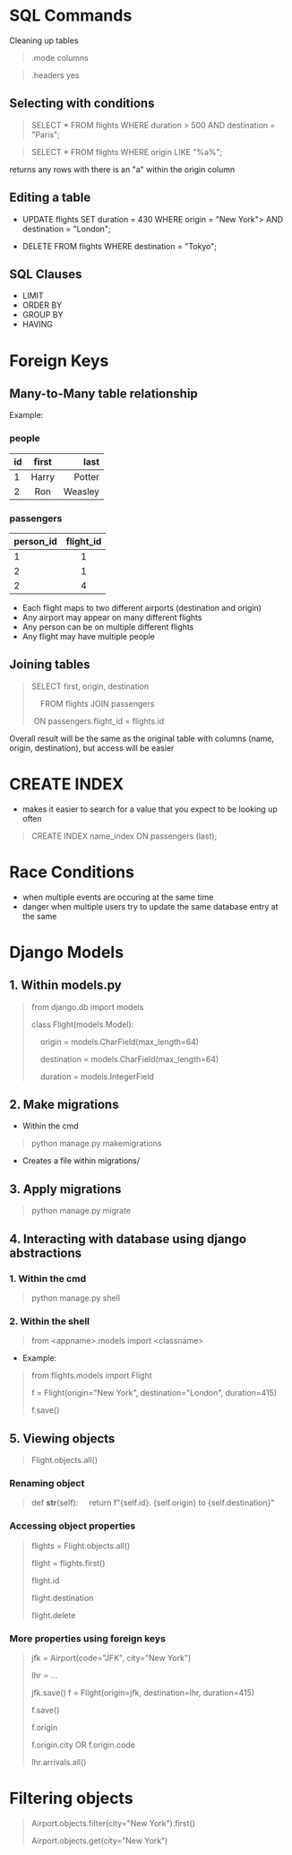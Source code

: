 # SQL Commands

Cleaning up tables
> .mode columns

> .headers yes


## Selecting with conditions
> SELECT * FROM flights WHERE duration > 500 AND destination = "Paris";

> SELECT * FROM flights WHERE origin LIKE "%a%";

returns any rows with there is an "a" within the origin column

## Editing a table

- UPDATE flights
SET duration = 430
WHERE origin = "New York">
AND destination = "London";

- DELETE FROM flights WHERE destination = "Tokyo";

## SQL Clauses
- LIMIT
- ORDER BY
- GROUP BY
- HAVING

# Foreign Keys

## Many-to-Many table relationship

Example:

### **people**
| id      | first | last    |
| :---        |    :----:   |          ---: |
| 1      | Harry       | Potter   |
| 2   | Ron        | Weasley      |

### **passengers**
| person_id      | flight_id | 
| :---        |    :----:   |         
| 1      | 1       | 
| 2   | 1        | 
| 2   | 4       | 

- Each flight maps to two different airports (destination and origin)
- Any airport may appear on many different flights
- Any person can be on multiple different flights
- Any flight may have multiple people

## Joining tables

> SELECT first, origin, destination
>   
> &nbsp;&nbsp;&nbsp;&nbsp;FROM flights JOIN passengers
>
> &nbsp;ON passengers.flight_id = flights.id

Overall result will be the same as the original table with columns (name, origin, destination), but access will be easier

# CREATE INDEX
 - makes it easier to search for a value that you expect to be looking up often
> CREATE INDEX name_index ON passengers (last);

# Race Conditions
 - when multiple events are occuring at the same time
 - danger when multiple users try to update the same database entry at the same

 # Django Models

## 1. Within models.py

> from django.db import models
>
> class Flight(models.Model):
>
> &nbsp;&nbsp;&nbsp;   origin = models.CharField(max_length=64)
>
> &nbsp;&nbsp;&nbsp;   destination = models.CharField(max_length=64)
>
> &nbsp;&nbsp;&nbsp;   duration = models.IntegerField

## 2. Make migrations
- Within the cmd
> python manage.py makemigrations
- Creates a file within migrations/

## 3. Apply migrations
> python manage.py migrate

## 4. Interacting with database using django abstractions

### 1. Within the cmd
> python manage.py shell

### 2. Within the shell
> from <appname\>.models import <classname\>
* Example: 
> from flights.models import Flight
>
> f = Flight(origin="New York", destination="London", duration=415)
> 
> f.save()

## 5. Viewing objects
> Flight.objects.all()

### Renaming object
> def __str__(self):
> &nbsp;&nbsp;&nbsp; return f"{self.id}: {self.origin} to {self.destination}"

### Accessing object properties
> flights = Flight.objects.all()
>
> flight = flights.first()
>
> flight.id
>
> flight.destination
>
> flight.delete

### More properties using foreign keys
> jfk = Airport(code="JFK", city="New York")
>
> lhr = ...
>
> jfk.save()
> f = Flight(origin=jfk, destination=lhr, duration=415)
> 
> f.save()
>
> f.origin
>
> f.origin.city OR f.origin.code
>
> lhr.arrivals.all()

# Filtering objects
> Airport.objects.filter(city="New York").first()
>
> Airport.objects.get(city="New York")